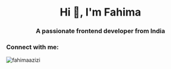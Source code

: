 <h1 align="center">Hi 👋, I'm Fahima</h1>
<h3 align="center">A passionate frontend developer from India</h3>

<h3 align="left">Connect with me:</h3>
<p align="left">
</p>

<p><img align="center" src="https://github-readme-streak-stats.herokuapp.com/?user=fahimaazizi&" alt="fahimaazizi" /></p>

